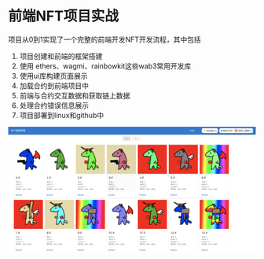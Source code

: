 # 前端NFT项目实战
项目从0到1实现了一个完整的前端开发NFT开发流程，其中包括
1. 项目创建和前端的框架搭建
2. 使用 ethers、wagmi、rainbowkit这些wab3常用开发库
3. 使用ui库构建页面展示
4. 加载合约到前端项目中
5. 前端与合约交互数据和获取链上数据
6. 处理合约错误信息展示
7. 项目部署到linux和github中

![项目图片](../../img/arrange/6.png)